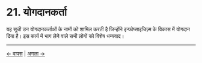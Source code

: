 # 21. योगदानकर्ता

यह सूची उन योगदानकर्ताओं के नामों को शामिल करती है जिन्होंने इन्फोप्साइचिज़्म के विकास में योगदान दिया है। इस कार्य में भाग लेने वाले सभी लोगों को विशेष धन्यवाद।

---
<div class="navigation-links">
<a href="20_शब्दावली.md" class="nav-link prev-link">← वापस</a> | <a href="22_परिवर्तन_लॉग.md" class="nav-link next-link">अगला →</a>
</div>
